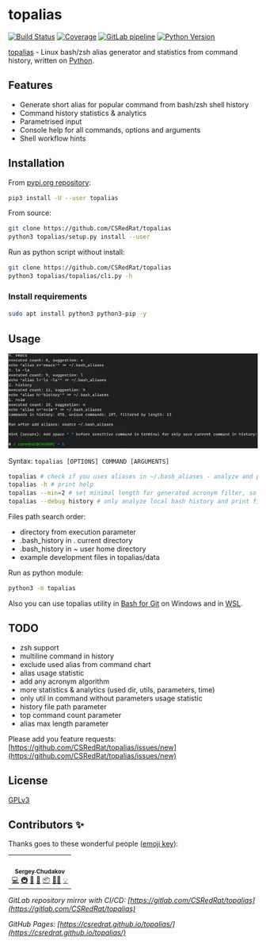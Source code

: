 # topalias

[![Build Status](https://travis-ci.com/CSRedRat/topalias.svg?branch=master)](https://travis-ci.com/CSRedRat/topalias)
[![Coverage](https://coveralls.io/repos/github/CSRedRat/topalias/badge.svg?branch=master)](https://coveralls.io/github/CSRedRat/topalias?branch=master)
[![GitLab pipeline](https://gitlab.com/CSRedRat/topalias/badges/master/pipeline.svg)](https://gitlab.com/CSRedRat/topalias/-/pipelines)
[![Python Version](https://img.shields.io/pypi/pyversions/topalias.svg)](https://pypi.org/project/topalias/)

[topalias](https://github.com/CSRedRat/topalias) - Linux bash/zsh alias generator and statistics from command history, written on [Python](https://pypi.org/project/topalias/).

## Features

-   Generate short alias for popular command from bash/zsh shell history
-   Command history statistics & analytics
-   Parametrised input
-   Console help for all commands, options and arguments
-   Shell workflow hints

## Installation

From [pypi.org repository](https://pypi.org/project/topalias/):

```bash
pip3 install -U --user topalias
```

From source:

```bash
git clone https://github.com/CSRedRat/topalias
python3 topalias/setup.py install --user
```

Run as python script without install:

```bash
git clone https://github.com/CSRedRat/topalias
python3 topalias/topalias/cli.py -h
```

### Install requirements

```bash
sudo apt install python3 python3-pip -y
```

## Usage

![generated bash aliases](images/bash_screenshot.png "Bash topalias output")

Syntax: `topalias [OPTIONS] COMMAND [ARGUMENTS]`

```bash
topalias # check if you uses aliases in ~/.bash_aliases - analyze and print usage statistics, offers to find new simple aliases
topalias -h # print help
topalias --min=2 # set minimal length for generated acronym filter, so that exclude some short command and find long, hard, usable command
topalias --debug history # only analyze local bash history and print filtered rows
```

Files path search order:

-   directory from execution parameter
-   .bash_history in . current directory
-   .bash_history in ~ user home directory
-   example development files in topalias/data

Run as python module:

```bash
python3 -m topalias
```

Also you can use topalias utility in [Bash for Git](https://gitforwindows.org/) on Windows and in [WSL](https://en.wikipedia.org/wiki/Windows_Subsystem_for_Linux).

## TODO

-   zsh support
-   multiline command in history
-   exclude used alias from command chart
-   alias usage statistic
-   add any acronym algorithm
-   more statistics & analytics (used dir, utils, parameters, time)
-   only util in command without parameters usage statistic
-   history file path parameter
-   top command count parameter
-   alias max length parameter

Please add you feature requests: [https://github.com/CSRedRat/topalias/issues/new](https://github.com/CSRedRat/topalias/issues/new)

## License

[GPLv3](https://github.com/CSRedRat/topalias/blob/master/LICENSE)

## Contributors ✨

Thanks goes to these wonderful people ([emoji key](https://allcontributors.org/docs/en/emoji-key)):

<!-- ALL-CONTRIBUTORS-LIST:START - Do not remove or modify this section -->
<!-- prettier-ignore-start -->
<!-- markdownlint-disable -->
<table>
  <tr>
    <td align="center"><a href="https://metin2wiki.ru/"><img src="https://avatars1.githubusercontent.com/u/1287586?v=4?s=100" width="100px;" alt=""/><br /><sub><b>Sergey Chudakov</b></sub></a><br /><a href="https://github.com/CSRedRat/topalias/commits?author=CSRedRat" title="Code">💻</a> <a href="#infra-CSRedRat" title="Infrastructure (Hosting, Build-Tools, etc)">🚇</a> <a href="#ideas-CSRedRat" title="Ideas, Planning, & Feedback">🤔</a> <a href="#maintenance-CSRedRat" title="Maintenance">🚧</a> <a href="#platform-CSRedRat" title="Packaging/porting to new platform">📦</a> <a href="#mentoring-CSRedRat" title="Mentoring">🧑‍🏫</a> <a href="#example-CSRedRat" title="Examples">💡</a></td>
  </tr>
</table>

<!-- markdownlint-restore -->
<!-- prettier-ignore-end -->

<!-- ALL-CONTRIBUTORS-LIST:END -->

_GitLab repository mirror with CI/CD: [https://gitlab.com/CSRedRat/topalias](https://gitlab.com/CSRedRat/topalias)_

_GitHub Pages: [https://csredrat.github.io/topalias/](https://csredrat.github.io/topalias/)_
